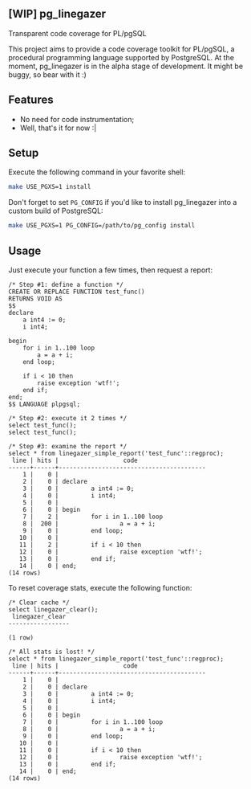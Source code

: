 ## [WIP] pg_linegazer
Transparent code coverage for PL/pgSQL

This project aims to provide a code coverage toolkit for PL/pgSQL, a procedural programming language supported by PostgreSQL. At the moment, pg_linegazer is in the alpha stage of development. It might be buggy, so bear with it :)

## Features

* No need for code instrumentation;
* Well, that's it for now :|

## Setup

Execute the following command in your favorite shell: 

```bash
make USE_PGXS=1 install
```

Don't forget to set `PG_CONFIG` if you'd like to install pg_linegazer into a custom build of PostgreSQL:

```bash
make USE_PGXS=1 PG_CONFIG=/path/to/pg_config install
```

## Usage

Just execute your function a few times, then request a report:

```plpgsql
/* Step #1: define a function */
CREATE OR REPLACE FUNCTION test_func()
RETURNS VOID AS
$$
declare
	a int4 := 0;
	i int4;

begin
	for i in 1..100 loop
		a = a + i;
	end loop;

	if i < 10 then
		raise exception 'wtf!';
	end if;
end;
$$ LANGUAGE plpgsql;

/* Step #2: execute it 2 times */
select test_func();
select test_func();

/* Step #3: examine the report */
select * from linegazer_simple_report('test_func'::regproc);
 line | hits |                  code
------+------+-----------------------------------------
    1 |    0 |
    2 |    0 | declare
    3 |    0 |         a int4 := 0;
    4 |    0 |         i int4;
    5 |    0 |
    6 |    0 | begin
    7 |    2 |         for i in 1..100 loop
    8 |  200 |                 a = a + i;
    9 |    0 |         end loop;
   10 |    0 |
   11 |    2 |         if i < 10 then
   12 |    0 |                 raise exception 'wtf!';
   13 |    0 |         end if;
   14 |    0 | end;
(14 rows)
```

To reset coverage stats, execute the following function:

```plpgsql
/* Clear cache */
select linegazer_clear();
 linegazer_clear
-----------------

(1 row)

/* All stats is lost! */
select * from linegazer_simple_report('test_func'::regproc);
 line | hits |                  code
------+------+-----------------------------------------
    1 |    0 |
    2 |    0 | declare
    3 |    0 |         a int4 := 0;
    4 |    0 |         i int4;
    5 |    0 |
    6 |    0 | begin
    7 |    0 |         for i in 1..100 loop
    8 |    0 |                 a = a + i;
    9 |    0 |         end loop;
   10 |    0 |
   11 |    0 |         if i < 10 then
   12 |    0 |                 raise exception 'wtf!';
   13 |    0 |         end if;
   14 |    0 | end;
(14 rows)
```
